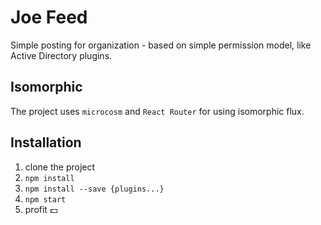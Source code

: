 Joe Feed
========

Simple posting for organization - based on simple permission model, like Active Directory plugins.

Isomorphic
----------

The project uses `microcosm` and `React Router` for using isomorphic flux.

Installation
------------

1. clone the project
2. `npm install`
3. `npm install --save {plugins...}`
4. `npm start`
5. profit :dollar:
